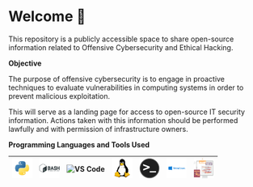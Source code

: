 # Welcome 👋

This repository is a publicly accessible space to share open-source information related to Offensive Cybersecurity and Ethical Hacking.

**Objective**

The purpose of offensive cybersecurity is to engage in proactive techniques to evaluate vulnerabilities in computing systems in order to prevent malicious exploitation.  

This will serve as a landing page for access to open-source IT security information. Actions taken with this information should be performed lawfully and with permission of infrastructure owners.

**Programming Languages and Tools Used**

<img title="Python" alt="Python" width="40px" src="https://raw.githubusercontent.com/github/explore/master/topics/python/python.png" />|<img title="Bash" alt="Bash" width="40px" src="https://raw.githubusercontent.com/github/explore/master/topics/bash/bash.png"/>|<img title="VS Code" alt="VS Code" width="40px" src="https://img.icons8.com/fluent/48/000000/visual-studio-code-2019.png">|<img title="Linux" alt="Linux" width="40px" src="https://raw.githubusercontent.com/github/explore/master/topics/linux/linux.png"/>|<img title="Terminal" alt="Terminal" width="40px" src="https://raw.githubusercontent.com/github/explore/master/topics/terminal/terminal.png"/>|<img title="Windows" alt="Windows" width="40px" src="https://raw.githubusercontent.com/github/explore/master/topics/windows/windows.png">|<img title="Open-Source" alt="Open-Source" width="40px" src="https://raw.githubusercontent.com/github/explore/master/collections/tools-for-open-source/tools-for-open-source.png"/>
|--|--|--|--|--|--|--|
